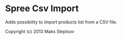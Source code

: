 Spree Csv Import
==============

Adds possibility to import products list from a CSV file.

Copyright (c) 2013 Maks Sleptsov

